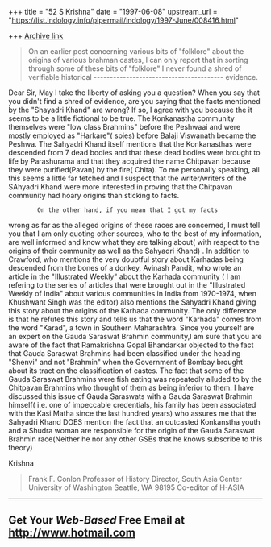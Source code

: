 +++
title = "52 S Krishna"
date = "1997-06-08"
upstream_url = "https://list.indology.info/pipermail/indology/1997-June/008416.html"

+++
[Archive link](https://list.indology.info/pipermail/indology/1997-June/008416.html)


>
>On an earlier post concerning various bits of "folklore" about the 
origins
>of various brahman castes, I can only report that in sorting through 
some
>of these bits of "folklore" I never found a shred of verifiable 
historical            ----------------------------------------
>evidence.

 Dear Sir,
           May I take the liberty of asking you a question? When
you say that you didn't find a shred of evidence, are you saying
that the facts mentioned by the "Shayadri Khand" are wrong? If
so, I agree with you because the it seems to be a little fictional
to be true. The Konkanastha community themselves were "low
class Brahmins" before the Peshwaai and were mostly employed as
"Harkare"( spies) before Balaji Viswanath became the Peshwa.
The Sahyadri Khand itself mentions that the Konkanasthas were
descended from 7 dead bodies and that these dead bodies were
brought to life by Parashurama and that they acquired the name Chitpavan 
because they were purified(Pavan) by the fire( Chita).
To me personally speaking, all this seems a little far fetched
and I suspect that the writer/writers of the SAhyadri Khand
were more interested in proving that the Chitpavan community
had hoary origins than sticking to facts.

            On the other hand, if you mean that I got my facts
wrong as far as the alleged origins of these races are concerned,
I must tell you that I am only quoting other sources, who to
the best of my information, are well informed and know what
they are talking about( with respect to the origins of their community
as well as the Sahyadri Khand) . In addition to
Crawford, who mentions the very doubtful story about Karhadas
being descended from the bones of a donkey, Avinash Pandit,
who wrote an article in the "Illustrated Weekly" about the
Karhada community ( I am refering to the series of articles that
were brought out in the "Illustrated Weekly of India" about various
communities in India from 1970-1974, when Khushwant Singh was the 
editor) also mentions the Sahyadri Khand giving this story about the 
origins of the Karhada community. The only difference is that he refutes 
this story and tells us that the word "Karhada" comes from the word 
"Karad", a town in Southern Maharashtra.
   Since you yourself are an expert on the Gauda Saraswat Brahmin
community,I am sure that you are aware of the fact that Ramakrishna 
Gopal Bhandarkar objected to the fact that Gauda Saraswat Brahmins
had been classified under the heading "Shenvi" and not "Brahmin"
when the Government of Bombay brought about its tract on the 
classification of castes. The fact that some of the Gauda Saraswat
Brahmins were fish eating was repeatedly alluded to by the Chitpavan
Brahmins who thought of them as being inferior to them. I have discussed 
this issue of Gauda Saraswats with a Gauda Saraswat
Brahmin himself( i.e. one of impeccable credentials, his family has
been associated with the Kasi Matha since the last hundred years)
who assures me that the Sahyadri Khand DOES mention the fact that
an outcasted Konkanstha youth and a Shudra woman are responsible for
the origin of the Gauda Saraswat Brahmin race(Neither he nor
 any other GSBs that he knows subscribe to this theory)

Krishna 

>
>Frank F. Conlon
>Professor of History
>Director, South Asia Center
>University of Washington
>Seattle, WA 98195
>Co-editor of H-ASIA
><conlon at u.washington.edu>
>
>
>
>



---------------------------------------------------------
Get Your *Web-Based* Free Email at http://www.hotmail.com
---------------------------------------------------------




